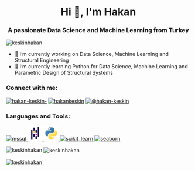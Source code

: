 <h1 align="center">Hi 👋, I'm Hakan</h1>
<h3 align="center">A passionate Data Science and Machine Learning from Turkey</h3>

<p align="left"> <img src="https://komarev.com/ghpvc/?username=keskinhakan&label=Profile%20views&color=0e75b6&style=flat" alt="keskinhakan" /> </p>


- 🔭 I’m currently working on Data Science, Machine Learning and Structural Engineering
- 🌱 I’m currently learning Python for Data Science, Machine Learning and Parametric Design of Structural Systems

<h3 align="left">Connect with me:</h3>
<p align="left">
  
<a href="https://linkedin.com/in/hakan-keskin-" target="blank"><img align="center" src="https://raw.githubusercontent.com/rahuldkjain/github-profile-readme-generator/master/src/images/icons/Social/linked-in-alt.svg" alt="hakan-keskin-" height="30" width="40" /></a>
<a href="https://kaggle.com/hakankeskin" target="blank"><img align="center" src="https://raw.githubusercontent.com/rahuldkjain/github-profile-readme-generator/master/src/images/icons/Social/kaggle.svg" alt="hakankeskin" height="30" width="40" /></a>
<a href="https://medium.com/@hakan-keskin" target="blank"><img align="center" src="https://raw.githubusercontent.com/rahuldkjain/github-profile-readme-generator/master/src/images/icons/Social/medium.svg" alt="@hakan-keskin" height="30" width="40" /></a>
</p>

<h3 align="left">Languages and Tools:</h3>
<p align="left"> <a href="https://www.microsoft.com/en-us/sql-server" target="_blank" rel="noreferrer"> <img src="https://www.svgrepo.com/show/303229/microsoft-sql-server-logo.svg" alt="mssql" width="40" height="40"/> </a> <a href="https://pandas.pydata.org/" target="_blank" rel="noreferrer"> <img src="https://raw.githubusercontent.com/devicons/devicon/2ae2a900d2f041da66e950e4d48052658d850630/icons/pandas/pandas-original.svg" alt="pandas" width="40" height="40"/> </a> <a href="https://www.python.org" target="_blank" rel="noreferrer"> <img src="https://raw.githubusercontent.com/devicons/devicon/master/icons/python/python-original.svg" alt="python" width="40" height="40"/> </a> <a href="https://scikit-learn.org/" target="_blank" rel="noreferrer"> <img src="https://upload.wikimedia.org/wikipedia/commons/0/05/Scikit_learn_logo_small.svg" alt="scikit_learn" width="40" height="40"/> </a> <a href="https://seaborn.pydata.org/" target="_blank" rel="noreferrer"> <img src="https://seaborn.pydata.org/_images/logo-mark-lightbg.svg" alt="seaborn" width="40" height="40"/> </a> </p>

<p><img align="left" src="https://github-readme-stats.vercel.app/api/top-langs?username=keskinhakan&show_icons=true&locale=en&layout=compact" alt="keskinhakan" /></p>

<p>&nbsp;<img align="center" src="https://github-readme-stats.vercel.app/api?username=keskinhakan&show_icons=true&locale=en" alt="keskinhakan" /></p>

<p><img align="center" src="https://github-readme-streak-stats.herokuapp.com/?user=keskinhakan&" alt="keskinhakan" /></p>


